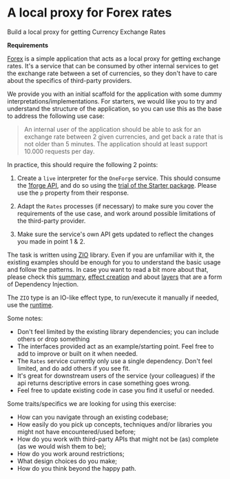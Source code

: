 # A local proxy for Forex rates

Build a local proxy for getting Currency Exchange Rates

__Requirements__

[Forex](../forex) is a simple application that acts as a local proxy for getting exchange rates. It's a service that can be consumed by other internal services to get the exchange rate between a set of currencies, so they don't have to care about the specifics of third-party providers.

We provide you with an initial scaffold for the application with some dummy interpretations/implementations. For starters, we would like you to try and understand the structure of the application, so you can use this as the base to address the following use case:

> An internal user of the application should be able to ask for an exchange rate between 2 given currencies, and get back a rate that is not older than 5 minutes.
The application should at least support 10.000 requests per day.

In practice, this should require the following 2 points:

1. Create a `live` interpreter for the `OneForge` service. This should consume the [1forge API](https://1forge.com/api), and do so using the [trial of the Starter package](https://1forge.com/pricing). Please use the `p` property from their response.

2. Adapt the `Rates` processes (if necessary) to make sure you cover the requirements of the use case, and work around possible limitations of the third-party provider.

3. Make sure the service's own API gets updated to reflect the changes you made in point 1 & 2.

The task is written using [ZIO](https://zio.dev/) library. Even if you are unfamiliar with it, the existing examples
should be enough for you to understand the basic usage and follow the patterns. In case you want to read a bit more about that,
please check this [summary](https://zio.dev/guides/), [effect creation](https://zio.dev/reference/core/zio/#creation) and about [layers](https://zio.dev/reference/di/dependency-injection-in-zio) that are a form of Dependency Injection.

The `ZIO` type is an IO-like effect type, to run/execute it manually if needed, use the [runtime](https://zio.dev/reference/core/runtime#running-a-zio-effect).

Some notes:
- Don't feel limited by the existing library dependencies; you can include others or drop something
- The interfaces provided act as an example/starting point. Feel free to add to improve or built on it when needed.
- The `Rates` service currently only use a single dependency. Don't feel limited, and do add others if you see fit.
- It's great for downstream users of the service (your colleagues) if the api returns descriptive errors in case something goes wrong.
- Feel free to update existing code in case you find it useful or needed.

Some traits/specifics we are looking for using this exercise:

- How can you navigate through an existing codebase;
- How easily do you pick up concepts, techniques and/or libraries you might not have encountered/used before;
- How do you work with third-party APIs that might not be (as) complete (as we would wish them to be);
- How do you work around restrictions;
- What design choices do you make;
- How do you think beyond the happy path.
